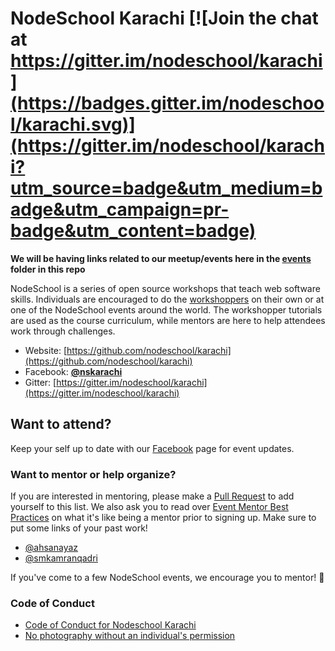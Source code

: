 # NodeSchool Karachi [![Join the chat at https://gitter.im/nodeschool/karachi](https://badges.gitter.im/nodeschool/karachi.svg)](https://gitter.im/nodeschool/karachi?utm_source=badge&utm_medium=badge&utm_campaign=pr-badge&utm_content=badge)

**We will be having links related to our meetup/events here in the [events](https://github.com/nodeschool/karachi/events) folder in this repo**

NodeSchool is a series of open source workshops that teach web
software skills. Individuals are encouraged to do the
[workshoppers](http://nodeschool.io/) on their own or at one of the
NodeSchool events around the world. The workshopper tutorials are used
as the course curriculum, while mentors are here to help attendees
work through challenges.

* Website: [https://github.com/nodeschool/karachi](https://github.com/nodeschool/karachi)
* Facebook: **[@nskarachi](https://web.facebook.com/nskarachi/)**
* Gitter: [https://gitter.im/nodeschool/karachi](https://gitter.im/nodeschool/karachi)

## Want to attend?

Keep your self up to date with our [Facebook](https://web.facebook.com/nskarachi/) page for event updates.

### Want to mentor or help organize?

If you are interested in mentoring, please make a
[Pull Request](https://github.com/nodeschool/karachi/pulls) to add
yourself to this list. We also ask you to read over [Event Mentor Best Practices](https://github.com/nodeschool/organizers/wiki/Event-Mentor-Best-Practices)
on what it's like being a mentor prior to signing up. Make sure to put some links of your past work!

- [@ahsanayaz](https://github.com/ahsanayaz)
- [@smkamranqadri](https://github.com/smkamranqadri)

If you've come to a few NodeSchool events, we encourage you to mentor! :tada:

### Code of Conduct

- [Code of Conduct for Nodeschool Karachi](code-of-conduct.md)
- [No photography without an individual's permission](https://adainitiative.org/2013/07/another-way-to-attract-women-to-conferences-photography-policies/)
